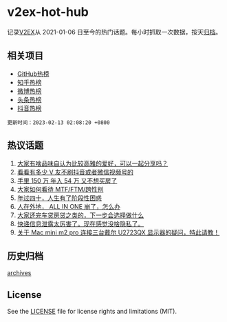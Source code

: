 # v2ex-hot-hub

 记录[V2EX](https://www.v2ex.com/)从 2021-01-06 日至今的热门话题。每小时抓取一次数据，按天[归档](archives)。
 
 ## 相关项目

- [GitHub热榜](https://github.com/lonnyzhang423/github-hot-hub)
- [知乎热榜](https://github.com/lonnyzhang423/zhihu-hot-hub)
- [微博热榜](https://github.com/lonnyzhang423/weibo-hot-hub)
- [头条热榜](https://github.com/lonnyzhang423/toutiao-hot-hub)
- [抖音热榜](https://github.com/lonnyzhang423/douyin-hot-hub)


 `更新时间：2023-02-13 02:08:20 +0800`

## 热议话题

1. [大家有啥品味自认为比较高雅的爱好，可以一起分享吗？](https://www.v2ex.com/t/915377)
1. [看看有多少 V 友不刷抖音或者微信视频号的](https://www.v2ex.com/t/915356)
1. [手里 150 万 年入 54 万 又不想买房了](https://www.v2ex.com/t/915314)
1. [大家如何看待 MTF/FTM/跨性别](https://www.v2ex.com/t/915319)
1. [年过四十，人生有了阶段性困惑](https://www.v2ex.com/t/915358)
1. [人在外地， ALL IN ONE 崩了，怎么办](https://www.v2ex.com/t/915464)
1. [大家还完车贷房贷之类的，下一步会选择做什么](https://www.v2ex.com/t/915427)
1. [快递信息泄露太厉害了。现在感觉没啥隐私了。](https://www.v2ex.com/t/915431)
1. [关于 Mac mini m2 pro 连接三台戴尔 U2723QX 显示器的疑问，特此请教！](https://www.v2ex.com/t/915350)

## 历史归档

[archives](archives)

## License

See the [LICENSE](LICENSE) file for license rights and limitations (MIT).

